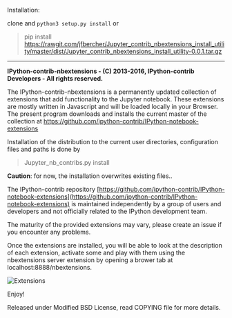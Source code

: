 Installation:

clone and `python3 setup.py install`
or
>pip install https://rawgit.com/jfbercher/Jupyter_contrib_nbextensions_install_utility/master/dist/Jupyter_contrib_nbextensions_install_utility-0.0.1.tar.gz 

**************************************************************************
**IPython-contrib-nbextensions - (C) 2013-2016, IPython-contrib Developers - 
All rights reserved.**

The IPython-contrib-nbextensions is a permanently updated collection 
of extensions that add functionality to the Jupyter notebook. 
These extensions are mostly written in Javascript and will be loaded 
locally in your Browser. The present program downloads and installs 
the current master of the collection at
https://github.com/ipython-contrib/IPython-notebook-extensions

Installation of the distribution to the current user directories, 
configuration files and paths is done by 
> Jupyter_nb_contribs.py install

**Caution**: for now, the installation overwrites existing files..

The IPython-contrib repository 
[https://github.com/ipython-contrib/IPython-notebook-extensions](https://github.com/ipython-contrib/IPython-notebook-extensions) 
is maintained independently by a group of users and developers and 
not officially related to the IPython development team.

The maturity of the provided extensions may vary, please create 
an issue if you encounter any problems.

Once the extensions are installed, you will be able to look at 
the description of each extension, activate some and play with them 
using the nbextensions server extension by opening a brower tab at 
localhost:8888/nbextensions. 

![Extensions](https://raw.githubusercontent.com/ipython-contrib/IPython-notebook-extensions/master/nbextensions/config/icon.png)

Enjoy!

Released under Modified BSD License, read COPYING file for more details.



